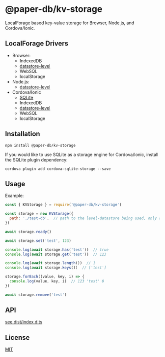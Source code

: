 
# @paper-db/kv-storage

LocalForage based key-value storage for Browser, Node.js, and Cordova/Ionic.

## LocalForage Drivers

* Browser: 
  * IndexedDB
  * [datastore-level](src/localforage-driver-datastore-level.ts)
  * WebSQL
  * localStorage
* Node.js:
  * [datastore-level](src/localforage-driver-datastore-level.ts)
* Cordova/Ionic
  * [SQLite](https://github.com/thgreasi/localForage-cordovaSQLiteDriver)
  * IndexedDB
  * [datastore-level](src/localforage-driver-datastore-level.ts)
  * WebSQL
  * localStorage

## Installation

```
npm install @paper-db/kv-storage
```

If you would like to use SQLite as a storage engine for Cordova/Ionic, install the SQLite plugin dependency:

```
cordova plugin add cordova-sqlite-storage --save
```

## Usage

Example:

```js
const { KVStorage } = require('@paper-db/kv-storage')

const storage = new KVStorage({
  path: './test-db',  // path to the level-datastore being used, only required when using datastore-level localForage driver
})

await storage.ready()

await storage.set('test', 123)

console.log(await storage.has('test'))  // true
console.log(await storage.get('test'))  // 123

console.log(await storage.length())  // 1
console.log(await storage.keys())  // ['test']

storage.forEach((value, key, i) => {
  console.log(value, key, i)  // 123 'test' 0
})

await storage.remove('test')
```

## API

[see dist/index.d.ts](https://cdn.jsdelivr.net/npm/@paper-db/kv-storage/dist/index.d.ts)

## License

[MIT](./LICENSE)
